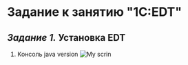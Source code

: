 # **Задание к занятию "1C:EDT"**

## _Задание 1._ **Установка EDT**

1. Консоль java version
![My scrin](https://joxi.ru/Q2KMvVxHXjZB6r.jpg)
